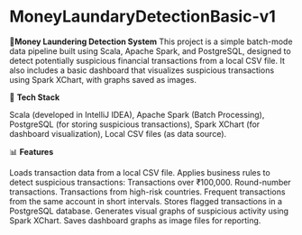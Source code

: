 # MoneyLaundaryDetectionBasic-v1

💸**Money Laundering Detection System**
This project is a simple batch-mode data pipeline built using Scala, Apache Spark, and PostgreSQL, designed to detect potentially suspicious financial transactions from a local CSV file. It also includes a basic dashboard that visualizes suspicious transactions using Spark XChart, with graphs saved as images.

🔧 **Tech Stack**

Scala (developed in IntelliJ IDEA),
Apache Spark (Batch Processing),
PostgreSQL (for storing suspicious transactions),
Spark XChart (for dashboard visualization),
Local CSV files (as data source).

📊 **Features**

Loads transaction data from a local CSV file.
Applies business rules to detect suspicious transactions:
Transactions over ₹100,000.
Round-number transactions.
Transactions from high-risk countries.
Frequent transactions from the same account in short intervals.
Stores flagged transactions in a PostgreSQL database.
Generates visual graphs of suspicious activity using Spark XChart.
Saves dashboard graphs as image files for reporting.
